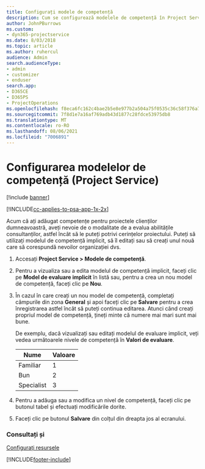 ```yaml
---
title: Configurați modele de competență
description: Cum se configurează modelele de competență în Project Service
author: JohnPBurrows
ms.custom:
- dyn365-projectservice
ms.date: 8/03/2018
ms.topic: article
ms.author: ruhercul
audience: Admin
search.audienceType:
- admin
- customizer
- enduser
search.app:
- D365CE
- D365PS
- ProjectOperations
ms.openlocfilehash: f8eca6fc162c4bae2b5e8e977b2a504a75f0535c36c58f376a7948e619f15fa2
ms.sourcegitcommit: 7f8d1e7a16af769adb43d1877c28fdce53975db8
ms.translationtype: MT
ms.contentlocale: ro-RO
ms.lasthandoff: 08/06/2021
ms.locfileid: "7006891"
---
```

# <a name="set-up-proficiency-models-project-service"></a>Configurarea modelelor de competență (Project Service)

[!include [banner](../includes/psa-now-project-operations.md)]

[!INCLUDE[cc-applies-to-psa-app-1x-2x](../includes/cc-applies-to-psa-app-1x-2x.md)]

Acum că ați adăugat competențe pentru proiectele clienților dumneavoastră, aveți nevoie de o modalitate de a evalua abilitățile consultanților, astfel încât să le puteți potrivi cerințelor proiectului. Puteți să utilizați modelul de competență implicit, să îl editați sau să creați unul nouă care să corespundă nevoilor organizației dvs.  
  
1.  Accesați **Project Service > Modele de competență**.  
  
2.  Pentru a vizualiza sau a edita modelul de competență implicit, faceți clic pe **Model de evaluare implicit** în listă sau, pentru a crea un nou model de competență, faceți clic pe **Nou**.  
  
3.  În cazul în care creați un nou model de competență, completați câmpurile din zona **General** și apoi faceți clic pe **Salvare** pentru a crea înregistrarea astfel încât să puteți continua editarea. Atunci când creați propriul model de competență, țineți minte că numere mai mari sunt mai bune.  
  
     De exemplu, dacă vizualizați sau editați modelul de evaluare implicit, veți vedea următoarele nivele de competență în **Valori de evaluare**.  
  
    |Nume|Valoare|  
    |----------|-----------|  
    |Familiar|1|  
    |Bun|2|  
    |Specialist|3|  
  
4.  Pentru a adăuga sau a modifica un nivel de competență, faceți clic pe butonul tabel și efectuați modificările dorite.  
  
5.  Faceți clic pe butonul **Salvare** din colțul din dreapta jos al ecranului.  
  
### <a name="see-also"></a>Consultați și  
 [Configurați resursele](../psa/set-up-resources.md)


[!INCLUDE[footer-include](../includes/footer-banner.md)]